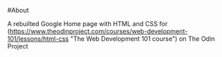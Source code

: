 #About

A rebuilted Google Home page with HTML and CSS for (https://www.theodinproject.com/courses/web-development-101/lessons/html-css "The Web Development 101 course") on The Odin Project 